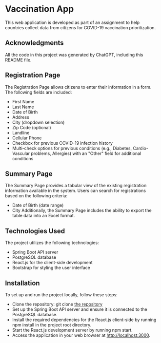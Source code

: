 # Vaccination App

This web application is developed as part of an assignment to help countries collect data from citizens for COVID-19 vaccination prioritization.

## Acknowledgments

All the code in this project was generated by ChatGPT, including this README file.

## Registration Page

The Registration Page allows citizens to enter their information in a form. The following fields are included:

- First Name
- Last Name
- Date of Birth
- Address
- City (dropdown selection)
- Zip Code (optional)
- Landline
- Cellular Phone
- Checkbox for previous COVID-19 infection history
- Multi-check options for previous conditions (e.g., Diabetes, Cardio-Vascular problems, Allergies) with an "Other" field for additional conditions

## Summary Page

The Summary Page provides a tabular view of the existing registration information available in the system. Users can search for registrations based on the following criteria:

- Date of Birth (date range)
- City
  Additionally, the Summary Page includes the ability to export the table data into an Excel format.

## Technologies Used

The project utilizes the following technologies:

- Spring Boot API server
- PostgreSQL database
- React.js for the client-side development
- Bootstrap for styling the user interface

## Installation

To set up and run the project locally, follow these steps:

- Clone the repository: git clone [the repository](https://github.com/HasanYousef/vaccination-app.git)
- Set up the Spring Boot API server and ensure it is connected to the PostgreSQL database.
- Install the required dependencies for the React.js client-side by running npm install in the project root directory.
- Start the React.js development server by running npm start.
- Access the application in your web browser at [http://localhost:3000](http://localhost:3000).
